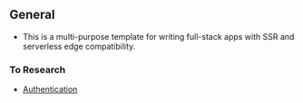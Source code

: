 ## General

- This is a multi-purpose template for writing full-stack apps with SSR and serverless edge compatibility.

### To Research

- [Authentication](https://next-auth.js.org)
